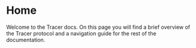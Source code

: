 # Home

Welcome to the Tracer docs. On this page you will find a brief overview of the Tracer protocol and a navigation guide for the rest of the documentation.
